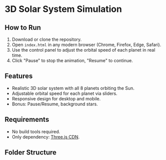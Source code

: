 # 3D Solar System Simulation

## How to Run

1. Download or clone the repository.
2. Open `index.html` in any modern browser (Chrome, Firefox, Edge, Safari).
3. Use the control panel to adjust the orbital speed of each planet in real time.
4. Click "Pause" to stop the animation, "Resume" to continue.

## Features

- Realistic 3D solar system with all 8 planets orbiting the Sun.
- Adjustable orbital speed for each planet via sliders.
- Responsive design for desktop and mobile.
- Bonus: Pause/Resume, background stars.

## Requirements

- No build tools required.
- Only dependency: [Three.js CDN](https://cdn.jsdelivr.net/npm/three@0.153.0/build/three.min.js).

## Folder Structure

